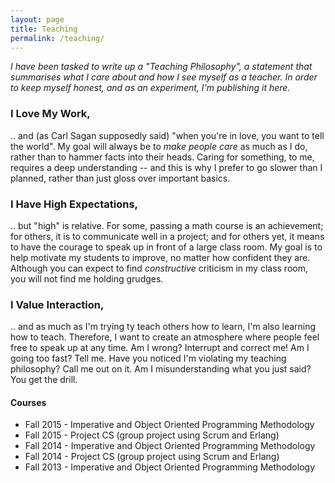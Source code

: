 ```yaml
---
layout: page
title: Teaching
permalink: /teaching/
---
```


*I have been tasked to write up a "Teaching Philosophy", a statement
that summarises what I care about and how I see myself as a
teacher. In order to keep myself honest, and as an experiment, I'm
publishing it here.*

### I Love My Work,

.. and (as Carl Sagan supposedly said) "when you're in love, you want
to tell the world". My goal will always be to *make people care* as
much as I do, rather than to hammer facts into their heads. Caring
for something, to me, requires a deep understanding -- and this is
why I prefer to go slower than I planned, rather than just gloss over
important basics.

### I Have High Expectations,

.. but "high" is relative. For some, passing a math course is an
achievement; for others, it is to communicate well in a project; and
for others yet, it means to have the courage to speak up in front of
a large class room. My goal is to help motivate my students to
improve, no matter how confident they are. Although you can expect to
find *constructive* criticism in my class room, you will not find me
holding grudges.

### I Value Interaction,

.. and as much as I'm trying ty teach others how to learn, I'm also
learning how to teach. Therefore, I want to create an atmosphere
where people feel free to speak up at any time. Am I wrong? Interrupt
and correct me! Am I going too fast? Tell me. Have you noticed I'm
violating my teaching philosophy? Call me out on it. Am I
misunderstanding what you just said? You get the drill.

#### Courses

* Fall 2015 - Imperative and Object Oriented Programming Methodology
* Fall 2015 - Project CS (group project using Scrum and Erlang)
* Fall 2014 - Imperative and Object Oriented Programming Methodology
* Fall 2014 - Project CS (group project using Scrum and Erlang)
* Fall 2013 - Imperative and Object Oriented Programming Methodology
